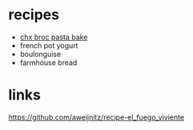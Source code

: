# recipes
* [chx broc pasta bake](chicken-broccoli-pasta-bake.md)
* french pot yogurt
* boulonguise
* farmhouse bread

# links
https://github.com/aweijnitz/recipe-el_fuego_viviente
